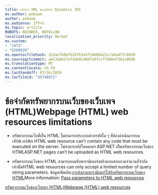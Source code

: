 ```yaml
---
title: เค้าร่าง XML ของฟอร์ม Dynamics 365
ms.author: pebaum
author: pebaum
ms.audience: ITPro
ms.topic: article
ROBOTS: NOINDEX, NOFOLLOW
localization_priority: Normal
ms.custom:
- "1473"
- "6200020"
ms.openlocfilehash: 2b3ae7b8b7526fb3a5f10660a21c7aba4f7cb020
ms.sourcegitcommit: a413a0e27ef4ab8c484fa9fccff8bbef381c8b96
ms.translationtype: MT
ms.contentlocale: th-TH
ms.lasthandoff: 07/16/2019
ms.locfileid: "35748972"
---
```

# <a name="webpage-html-web-resources-limitations"></a><span data-ttu-id="5e85c-102">ข้อจำกัดทรัพยากรบนเว็บของเว็บเพจ (HTML)</span><span class="sxs-lookup"><span data-stu-id="5e85c-102">Webpage (HTML) web resources limitations</span></span>

* <span data-ttu-id="5e85c-103">ทรัพยากรบนเว็บที่เป็น HTML ไม่สามารถประกอบด้วยรหัสใด ๆ ที่ต้องดำเนินการบนเซิร์ฟเวอร์</span><span class="sxs-lookup"><span data-stu-id="5e85c-103">An HTML web resource can’t contain any code that must be executed on the server.</span></span> <span data-ttu-id="5e85c-104">ไม่สามารถอัปโหลดเพจ ASP.NET เป็นทรัพยากรบนเว็บของ HTML</span><span class="sxs-lookup"><span data-stu-id="5e85c-104">ASP.NET pages can’t be uploaded as HTML web resources.</span></span>

* <span data-ttu-id="5e85c-105">ทรัพยากรบนเว็บของ HTML สามารถยอมรับพารามิเตอร์สตริงแบบสอบถามจำนวนที่จำกัดเท่านั้น</span><span class="sxs-lookup"><span data-stu-id="5e85c-105">HTML web resources can only accept a limited number of query string parameters.</span></span> <span data-ttu-id="5e85c-106">ข้อมูลเพิ่มเติม:[การส่งผ่านพารามิเตอร์ไปยังทรัพยากรบนเว็บของ HTML](https://docs.microsoft.com/en-us/dynamics365/customer-engagement/developer/webpage-html-web-resources#BKMK_PassingParametersToWebResources)</span><span class="sxs-lookup"><span data-stu-id="5e85c-106">More information: [Pass parameters to HTML web resources](https://docs.microsoft.com/en-us/dynamics365/customer-engagement/developer/webpage-html-web-resources#BKMK_PassingParametersToWebResources)</span></span>

[<span data-ttu-id="5e85c-107">ทรัพยากรบนเว็บของเว็บเพจ (HTML)</span><span class="sxs-lookup"><span data-stu-id="5e85c-107">Webpage (HTML) web resources</span></span>](https://docs.microsoft.com/dynamics365/customer-engagement/developer/webpage-html-web-resources)
